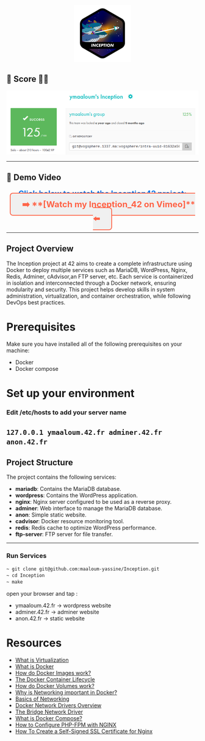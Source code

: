 <p align="center">
  <img src="https://github.com/maaloum-yassine/42/blob/main/logo_project42/inceptionn.png" alt="Inceptionn 42 project badge"/>
</p>

## 🎥 Score 🥇✅
<p align="center">
  <img src="https://github.com/maaloum-yassine/42/blob/main/score/Inception42.png" alt="Score 42 project 125"/>
</p>

---

## 🎥 **Demo Video**
<div align="center">
  <strong style="font-size: 20px; color: #0073e6;">Click below to watch the Inception42 project:</strong>  
  <br>
  <a href="https://vimeo.com/1065029898" style="font-size: 22px; font-weight: bold; color: #FF6347; text-decoration: none; background-color: #f0f0f0; padding: 15px 30px; border-radius: 8px; border: 2px solid #FF6347;">
    ➡️ **[Watch my Inception_42 on Vimeo]** ⬅️
  </a>
</div>

---

## Project Overview

The Inception project at 42 aims to create a complete infrastructure using Docker to deploy multiple services such as MariaDB, WordPress, Nginx, Redis, Adminer, cAdvisor,an FTP server, etc. Each service is containerized in isolation and interconnected through a Docker network, ensuring modularity and security. This project helps develop skills in system administration, virtualization, and container orchestration, while following DevOps best practices.
# Prerequisites
Make sure you have installed all of the following prerequisites on your machine:
- Docker
- Docker compose
# Set up your environment
### Edit /etc/hosts to add your server name
``` 127.0.0.1 ymaaloum.42.fr adminer.42.fr anon.42.fr  ```
---

## Project Structure
The project contains the following services:

- **mariadb**: Contains the MariaDB database.
- **wordpress**: Contains the WordPress application.
- **nginx**: Nginx server configured to be used as a reverse proxy.
- **adminer**: Web interface to manage the MariaDB database.
- **anon**: Simple static website.
- **cadvisor**: Docker resource monitoring tool.
- **redis**: Redis cache to optimize WordPress performance.
- **ftp-server**: FTP server for file transfer.

---

### Run Services
```bash
~ git clone git@github.com:maaloum-yassine/Inception.git
~ cd Inception
~ make
```
open your browser and tap :
- ymaaloum.42.fr -> wordpress website
- adminer.42.fr -> adminer website
- anon.42.fr -> static website
# Resources
- [What is Virtualization](https://dev.to/alubhorta/what-is-virtualization-bare-metal-vs-virtual-machines-vs-containers-99a)
- [What is Docker](https://dev.to/alubhorta/what-is-docker-docker-made-easy-part-1-him)
- [How do Docker Images work?](https://dev.to/alubhorta/how-do-docker-images-work-docker-made-easy-part-2-1b41)
- [The Docker Container Lifecycle](https://dev.to/alubhorta/the-docker-container-lifecycle-docker-made-easy-3-554o)
- [How do Docker Volumes work?](https://dev.to/alubhorta/how-do-docker-volumes-enable-persistence-for-containers-docker-made-easy-4-5fgc)
- [Why is Networking important in Docker? ](https://dev.to/alubhorta/why-is-networking-important-in-docker-networking-in-docker-1-3mef)
- [Basics of Networking ](https://dev.to/alubhorta/basics-of-networking-networking-in-docker-2-2jl9)
- [Docker Network Drivers Overview](https://dev.to/alubhorta/docker-network-drivers-overview-30c)
- [The Bridge Network Driver ](https://dev.to/alubhorta/the-bridge-network-driver-networking-in-docker-6-1ahf)
- [What is Docker Compose? ](https://dev.to/alubhorta/what-is-docker-compose-with-demo-bfp)
- [How to Configure PHP-FPM with NGINX](https://www.digitalocean.com/community/tutorials/php-fpm-nginx)
- [How To Create a Self-Signed SSL Certificate for Nginx](https://www.digitalocean.com/community/tutorials/how-to-create-a-self-signed-ssl-certificate-for-nginx-in-ubuntu-20-04-1)

